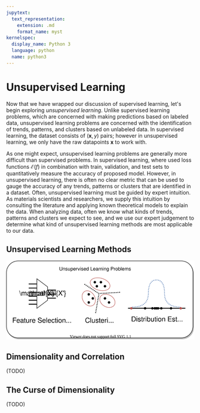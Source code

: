```yaml
---
jupytext:
  text_representation:
    extension: .md
    format_name: myst
kernelspec:
  display_name: Python 3
  language: python
  name: python3
---
```


# Unsupervised Learning

Now that we have wrapped our discussion of supervised learning, let's begin exploring _unsupervised learning_. Unlike supervised learning problems, which are concerned with making predictions based on labeled data, unsupervised learning problems are concerned with the identification of trends, patterns, and clusters based on unlabeled data. In supervised learning, the dataset consists of $(\mathbf{x},y)$ pairs; however in unsupervised learning, we only have the raw datapoints $\mathbf{x}$ to work with.


As one might expect, unsupervised learning problems are generally more difficult than supervised problems. In supervised learning, where used loss functions $\mathcal{E}(f)$ in combination with train, validation, and test sets to quantitatively measure the accuracy of proposed model. However, in unsupervised learning, there is often no clear metric that can be used to gauge the accuracy of any trends, patterns or clusters that are identified in a dataset. Often, unsupervised learning must be guided by expert intuition. As materials scientists and researchers, we supply this intuition by consulting the literature and applying known theoretical models to explain the data. When analyzing data, often we know what kinds of trends, patterns and clusters we expect to see, and we use our expert judgement to determine what kind of unsupervised learning methods are most applicable to our data.

## Unsupervised Learning Methods

![Unsupervised Learning Problems](unsupervised_learning.svg)

## Dimensionality and Correlation

(TODO)

## The Curse of Dimensionality

(TODO)
